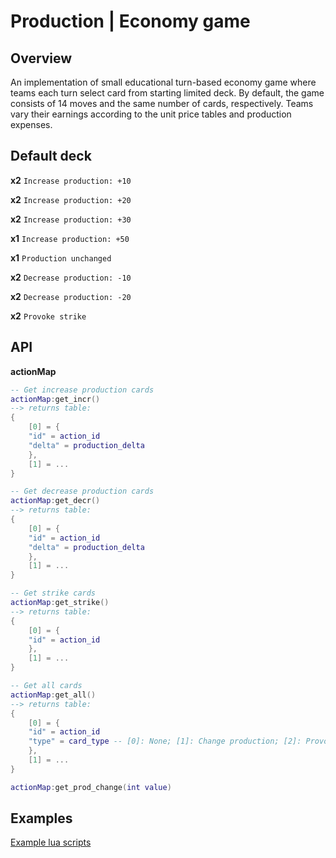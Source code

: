 # Production | Economy game

## Overview

An implementation of small educational turn-based economy game where teams each turn 
select card from starting limited deck. By default, the game consists of 14 moves and
the same number of cards, respectively. Teams vary their earnings according to the unit
price tables and production expenses.

## Default deck

**x2** `Increase production: +10`

**x2** `Increase production: +20`

**x2** `Increase production: +30`

**x1** `Increase production: +50`

**x1** `Production unchanged`

**x2** `Decrease production: -10`

**x2** `Decrease production: -20`

**x2** `Provoke strike`

## API

**actionMap**

```lua
-- Get increase production cards
actionMap:get_incr()
--> returns table:
{
    [0] = {
    "id" = action_id
    "delta" = production_delta
    },
    [1] = ...
}

-- Get decrease production cards
actionMap:get_decr() 
--> returns table:
{
    [0] = {
    "id" = action_id
    "delta" = production_delta
    },
    [1] = ...
}

-- Get strike cards
actionMap:get_strike()
--> returns table:
{
    [0] = {
    "id" = action_id
    },
    [1] = ...
}

-- Get all cards
actionMap:get_all()
--> returns table:
{
    [0] = {
    "id" = action_id
    "type" = card_type -- [0]: None; [1]: Change production; [2]: Provoke strike
    },
    [1] = ...
}

actionMap:get_prod_change(int value)

```

## Examples

[Example lua scripts](./example/)